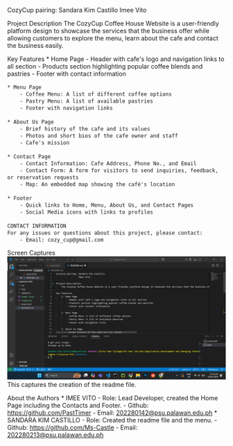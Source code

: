 CozyCup pairing: Sandara Kim Castillo
                 Imee Vito

Project Description
    The CozyCup Coffee House Website is a user-friendly platform design to showcase the services that the business offer while allowing customers to explore the menu, learn about the cafe and contact the business easily.

Key Features
    * Home Page
        - Header with cafe's logo and navigation links to all section
        - Products section highlighting popular coffee blends and pastries
        - Footer with contact information
    
    * Menu Page
        - Coffee Menu: A list of different coffee options
        - Pastry Menu: A list of available pastries
        - Footer with navigation links
    
    * About Us Page
        - Brief history of the cafe and its values
        - Photos and short bios of the cafe owner and staff
        - Cafe's mission
    
    * Contact Page
        - Contact Information: Cafe Address, Phone No., and Email
        - Contact Form: A form for visitors to send inquiries, feedback, or reservation requests
        - Map: An embedded map showing the café's location

    * Footer
        - Quick links to Home, Menu, About Us, and Contact Pages
        - Social Media icons with links to profiles

    CONTACT INFORMATION
    For any issues or questions about this project, please contact:
        - Email: cozy_cup@gmail.com

Screen Captures
    ![alt text](img1.png)
    This captures the creation of the readme file.

About the Authors
    * IMEE VITO
        - Role: Lead Developer, created the Home Page including the Contacts and Footer.
        - Github: https://github.com/PastTimer
        - Email: 202280142@psu.palawan.edu.ph
    * SANDARA KIM CASTILLO
        - Role: Created the readme file and the menu.
        - Github: https://github.com/Ms-Castle
        - Email: 202280213@psu.palawan.edu.ph
